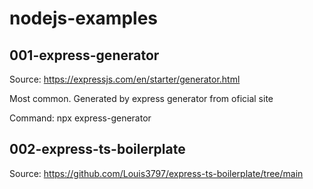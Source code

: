 # nodejs-examples


## 001-express-generator
Source: https://expressjs.com/en/starter/generator.html

Most common. Generated by express generator from oficial site

Command: npx express-generator


## 002-express-ts-boilerplate
Source: https://github.com/Louis3797/express-ts-boilerplate/tree/main

 
